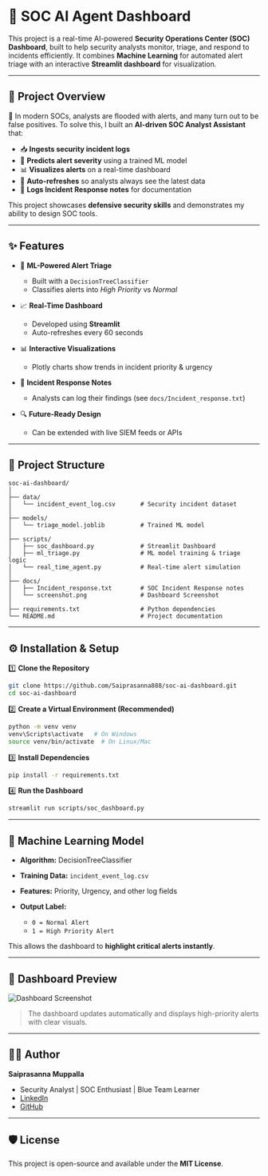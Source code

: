 # 🚨 SOC AI Agent Dashboard

This project is a real-time AI-powered **Security Operations Center (SOC) Dashboard**, built to help security analysts monitor, triage, and respond to incidents efficiently.
It combines **Machine Learning** for automated alert triage with an interactive **Streamlit dashboard** for visualization.

---

## 📌 Project Overview

🔐 In modern SOCs, analysts are flooded with alerts, and many turn out to be false positives.
To solve this, I built an **AI-driven SOC Analyst Assistant** that:

* 📥 **Ingests security incident logs**
* 🧠 **Predicts alert severity** using a trained ML model
* 📊 **Visualizes alerts** on a real-time dashboard
* 🔄 **Auto-refreshes** so analysts always see the latest data
* 📁 **Logs Incident Response notes** for documentation

This project showcases **defensive security skills** and demonstrates my ability to design SOC tools.

---

## ✨ Features

* 🧠 **ML-Powered Alert Triage**

  * Built with a `DecisionTreeClassifier`
  * Classifies alerts into *High Priority* vs *Normal*

* 📈 **Real-Time Dashboard**

  * Developed using **Streamlit**
  * Auto-refreshes every 60 seconds

* 📊 **Interactive Visualizations**

  * Plotly charts show trends in incident priority & urgency

* 📝 **Incident Response Notes**

  * Analysts can log their findings (see `docs/Incident_response.txt`)

* 🔍 **Future-Ready Design**

  * Can be extended with live SIEM feeds or APIs

---

## 📁 Project Structure

```plaintext
soc-ai-dashboard/
│
├── data/
│   └── incident_event_log.csv       # Security incident dataset
│
├── models/
│   └── triage_model.joblib          # Trained ML model
│
├── scripts/
│   ├── soc_dashboard.py             # Streamlit Dashboard
│   ├── ml_triage.py                 # ML model training & triage logic
│   └── real_time_agent.py           # Real-time alert simulation
│
├── docs/
│   ├── Incident_response.txt        # SOC Incident Response notes
│   └── screenshot.png               # Dashboard Screenshot
│
├── requirements.txt                 # Python dependencies
└── README.md                        # Project documentation
```

---

## ⚙️ Installation & Setup

1️⃣ **Clone the Repository**

```bash
git clone https://github.com/Saiprasanna888/soc-ai-dashboard.git
cd soc-ai-dashboard
```

2️⃣ **Create a Virtual Environment (Recommended)**

```bash
python -m venv venv
venv\Scripts\activate   # On Windows
source venv/bin/activate  # On Linux/Mac
```

3️⃣ **Install Dependencies**

```bash
pip install -r requirements.txt
```

4️⃣ **Run the Dashboard**

```bash
streamlit run scripts/soc_dashboard.py
```

---

## 🧠 Machine Learning Model

* **Algorithm:** DecisionTreeClassifier
* **Training Data:** `incident_event_log.csv`
* **Features:** Priority, Urgency, and other log fields
* **Output Label:**

  * `0 = Normal Alert`
  * `1 = High Priority Alert`

This allows the dashboard to **highlight critical alerts instantly**.

---

## 📸 Dashboard Preview

![Dashboard Screenshot](docs/screenshot.png)

> The dashboard updates automatically and displays high-priority alerts with clear visuals.

---

## 👨‍💻 Author

**Saiprasanna Muppalla**

* Security Analyst | SOC Enthusiast | Blue Team Learner
* [LinkedIn](https://linkedin.com/in/YOUR-LINKEDIN)
* [GitHub](https://github.com/Saiprasanna888)

---

## 🛡️ License

This project is open-source and available under the **MIT License**.
